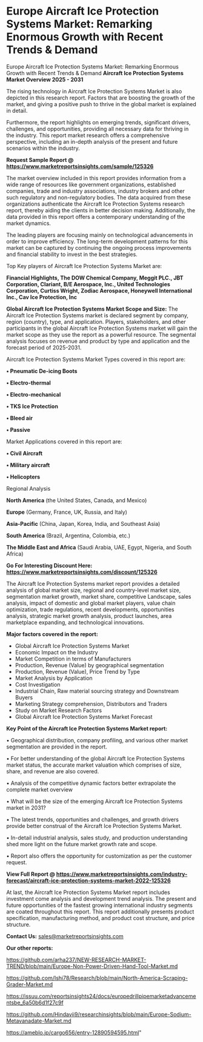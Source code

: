 # Europe Aircraft Ice Protection Systems Market: Remarking Enormous Growth with Recent Trends & Demand
Europe Aircraft Ice Protection Systems Market: Remarking Enormous Growth with Recent Trends & Demand
<Strong> Aircraft Ice Protection Systems Market Overview 2025 - 2031</strong>

The rising technology in Aircraft Ice Protection Systems Market is also depicted in this research report. Factors that are boosting the growth of the market, and giving a positive push to thrive in the global market is explained in detail.

Furthermore, the report highlights on emerging trends, significant drivers, challenges, and opportunities, providing all necessary data for thriving in the industry. This report market research offers a comprehensive perspective, including an in-depth analysis of the present and future scenarios within the industry.

<strong>Request Sample Report @ <a href=https://www.marketreportsinsights.com/sample/125326>https://www.marketreportsinsights.com/sample/125326</a></strong>

The market overview included in this report provides information from a wide range of resources like government organizations, established companies, trade and industry associations, industry brokers and other such regulatory and non-regulatory bodies. The data acquired from these organizations authenticate the Aircraft Ice Protection Systems research report, thereby aiding the clients in better decision making. Additionally, the data provided in this report offers a contemporary understanding of the market dynamics.

The leading players are focusing mainly on technological advancements in order to improve efficiency. The long-term development patterns for this market can be captured by continuing the ongoing process improvements and financial stability to invest in the best strategies.

Top Key players of Aircraft Ice Protection Systems Market are:

<strong>Financial Highlights, The DOW Chemical Company, Meggit PLC., JBT Corporation, Clariant, B/E Aerospace, Inc., United Technologies Corporation, Curtiss Wright, Zodiac Aerospace, Honeywell International Inc., Cav Ice Protection, Inc</strong>

<strong><b>Global Aircraft Ice Protection Systems Market Scope and Size:</b></strong>
The Aircraft Ice Protection Systems market is declared segment by company, region (country), type, and application. Players, stakeholders, and other participants in the global Aircraft Ice Protection Systems market will gain the market scope as they use the report as a powerful resource. The segmental analysis focuses on revenue and product by type and application and the forecast period of 2025-2031.

Aircraft Ice Protection Systems Market Types covered in this report are:

<strong>• Pneumatic De-icing Boots

• Electro-thermal

• Electro-mechanical

• TKS Ice Protection

• Bleed air

• Passive</strong>

Market Applications covered in this report are:

<strong>• Civil Aircraft

• Military aircraft

• Helicopters</strong> 

Regional Analysis

<strong>North America</strong> (the United States, Canada, and Mexico)

<strong>Europe</strong> (Germany, France, UK, Russia, and Italy)

<strong>Asia-Pacific</strong> (China, Japan, Korea, India, and Southeast Asia)

<strong>South America</strong> (Brazil, Argentina, Colombia, etc.)

<strong>The Middle East and Africa</strong> (Saudi Arabia, UAE, Egypt, Nigeria, and South Africa)

<strong>Go For Interesting Discount Here: <a href=https://www.marketreportsinsights.com/discount/125326>https://www.marketreportsinsights.com/discount/125326</a></strong>

The Aircraft Ice Protection Systems market report provides a detailed analysis of global market size, regional and country-level market size, segmentation market growth, market share, competitive Landscape, sales analysis, impact of domestic and global market players, value chain optimization, trade regulations, recent developments, opportunities analysis, strategic market growth analysis, product launches, area marketplace expanding, and technological innovations.

<strong><b>Major factors covered in the report:</b></strong>
<ul>
  <li>Global Aircraft Ice Protection Systems Market </li>
  <li>Economic Impact on the Industry</li>
  <li>Market Competition in terms of Manufacturers</li>
  <li>Production, Revenue (Value) by geographical segmentation</li>
  <li>Production, Revenue (Value), Price Trend by Type</li>
  <li>Market Analysis by Application</li>
  <li>Cost Investigation</li>
  <li>Industrial Chain, Raw material sourcing strategy and Downstream Buyers</li>
  <li>Marketing Strategy comprehension, Distributors and Traders</li>
  <li>Study on Market Research Factors</li>
  <li>Global Aircraft Ice Protection Systems Market Forecast</li>
</ul>

<strong><b>Key Point of the Aircraft Ice Protection Systems Market report:</b></strong>

• Geographical distribution, company profiling, and various other market segmentation are provided in the report.

• For better understanding of the global Aircraft Ice Protection Systems market status, the accurate market valuation which comprises of size, share, and revenue are also covered.

• Analysis of the competitive dynamic factors better extrapolate the complete market overview

• What will be the size of the emerging Aircraft Ice Protection Systems market in 2031?

• The latest trends, opportunities and challenges, and growth drivers provide better construal of the Aircraft Ice Protection Systems Market.

• In-detail industrial analysis, sales study, and production understanding shed more light on the future market growth rate and scope.

• Report also offers the opportunity for customization as per the customer request.

<strong><b>View Full Report @ <a href=https://www.marketreportsinsights.com/industry-forecast/aircraft-ice-protection-systems-market-2022-125326>https://www.marketreportsinsights.com/industry-forecast/aircraft-ice-protection-systems-market-2022-125326</a></b></strong>


At last, the Aircraft Ice Protection Systems Market report includes investment come analysis and development trend analysis. The present and future opportunities of the fastest growing international industry segments are coated throughout this report. This report additionally presents product specification, manufacturing method, and product cost structure, and price structure.

<strong>Contact Us:</strong>
sales@marketreportsinsights.com

<strong>Our other reports:</strong>

<a href=https://github.com/arha237/NEW-RESEARCH-MARKET-TREND/blob/main/Europe-Non-Power-Driven-Hand-Tool-Market.md>https://github.com/arha237/NEW-RESEARCH-MARKET-TREND/blob/main/Europe-Non-Power-Driven-Hand-Tool-Market.md</a>

<a href=https://github.com/Ishi78/Research/blob/main/North-America-Scraping-Grader-Market.md>https://github.com/Ishi78/Research/blob/main/North-America-Scraping-Grader-Market.md</a>

<a href=https://issuu.com/reportsinsights24/docs/europedrillpipemarketadvancementsbe_6a50b6d1f27c9f>https://issuu.com/reportsinsights24/docs/europedrillpipemarketadvancementsbe_6a50b6d1f27c9f</a>

<a href=https://github.com/Hindavii9/researchinsights/blob/main/Europe-Sodium-Metavanadate-Market.md>https://github.com/Hindavii9/researchinsights/blob/main/Europe-Sodium-Metavanadate-Market.md</a>

<a href=https://ameblo.jp/cargo656/entry-12890594595.html>https://ameblo.jp/cargo656/entry-12890594595.html</a>"
